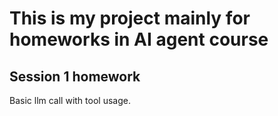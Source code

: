 # This is my project mainly for homeworks in AI agent course

## Session 1 homework

Basic llm call with tool usage. 


